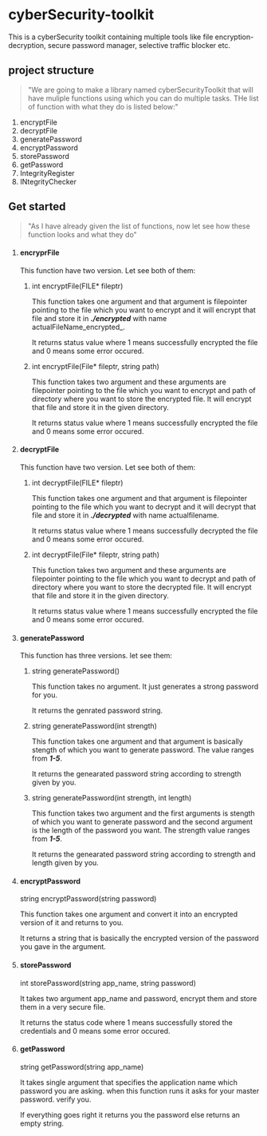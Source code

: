 # cyberSecurity-toolkit

This is a cyberSecurity toolkit containing multiple tools like file encryption-decryption, secure password manager, selective traffic blocker etc.

## project structure
> "We are going to make a library named cyberSecurityToolkit that will have muliple functions using which you can do multiple tasks. THe list of function with what they do is listed below:"
1. encryptFile
2. decryptFile
3. generatePassword
4. encryptPassword
5. storePassword
6. getPassword
7. IntegrityRegister
8. INtegrityChecker

## Get started
> "As I have already given the list of functions, now let see how these function looks and what they do"
1. #### encryprFile
   
   This function have two version. Let see both of them:
     1. int encryptFile(FILE* fileptr)

        This function takes one argument and that argument is filepointer pointing to the file which you want to encrypt and it will encrypt that file and store it in **_./encrypted_** with name actualFileName_encrypted_.

        It returns status value where 1 means successfully encrypted the file and 0 means some error occured.
     2. int encryptFile(File* fileptr, string path)

        This function takes two argument and these arguments are filepointer pointing to the file which you want to encrypt and path of directory where you want to store the encrypted file. It will encrypt that file and store it in the given directory.

        It returns status value where 1 means successfully encrypted the file and 0 means some error occured.
2. #### decryptFile

   This function have two version. Let see both of them:
     1. int decryptFile(FILE* fileptr)

        This function takes one argument and that argument is filepointer pointing to the file which you want to decrypt and it will decrypt that file and store it in **_./decrypted_** with name actualfilename.

        It returns status value where 1 means successfully decrypted the file and 0 means some error occured.
     2. int decryptFile(File* fileptr, string path)

        This function takes two argument and these arguments are filepointer pointing to the file which you want to decrypt and path of directory where you want to store the decrypted file. It will encrypt that file and store it in the given directory.

        It returns status value where 1 means successfully encrypted the file and 0 means some error occured.
3. #### generatePassword

   This function has three versions. let see them:
    1. string generatePassword()

        This function takes no argument. It just generates a strong password for you.
       
        It returns the genrated password string.
    3. string generatePassword(int strength)

        This function takes one argument and that argument is basically stength of which you want to generate password. The value ranges from **_1-5_**.
       
        It returns the genearated password string according to strength given by you.
    5. string generatePassword(int strength, int length)

        This function takes two argument and the first arguments is stength of which you want to generate password and the second argument is the length of the password you want. The strength value ranges from **_1-5_**.
       
        It returns the genearated password string according to strength and length given by you.
4. #### encryptPassword

    string encryptPassword(string password)

      This function takes one argument and convert it into an encrypted version of it and returns to you.

      It returns a string that is basically the encrypted version of the password you gave in the argument.
5. #### storePassword

    int storePassword(string app_name, string password)

     It takes two argument app_name and password, encrypt them and store them in a very secure file.

     It returns the status code where 1 means successfully stored the credentials and 0 means some error occured.
6. #### getPassword

    string getPassword(string app_name)

    It takes single argument that specifies the application name which password you are asking. when this function runs it asks for your master password. verify you.

    If everything goes right it returns you the password else returns an empty string.
       
       
